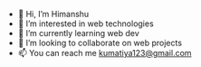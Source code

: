 - 👋 Hi, I’m Himanshu
- 👀 I’m interested in web technologies
- 🌱 I’m currently learning web dev
- 💞️ I’m looking to collaborate on web projects
- 📫 You can reach me kumatiya123@gmail.com


